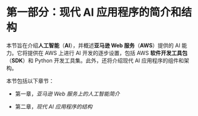 # 第一部分：现代 AI 应用程序的简介和结构

本节旨在介绍**人工智能**（**AI**），并概述**亚马逊 Web 服务**（**AWS**）提供的 AI 能力。它将提供在 AWS 上进行 AI 开发的逐步设置，包括 AWS **软件开发工具包**（**SDK**）和 Python 开发工具集。此外，还将介绍现代 AI 应用程序的组件和架构。

本节包括以下章节：

+   第一章，*亚马逊 Web 服务上的人工智能简介*

+   第二章，*现代 AI 应用程序的结构*
